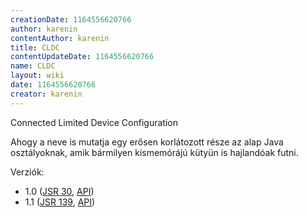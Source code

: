 ```yaml
---
creationDate: 1164556620766 
author: karenin 
contentAuthor: karenin 
title: CLDC 
contentUpdateDate: 1164556620766 
name: CLDC 
layout: wiki 
date: 1164556620766 
creator: karenin 
---
```

Connected Limited Device Configuration

Ahogy a neve is mutatja egy erősen korlátozott része az alap Java osztályoknak, amik bármilyen kismemórájú kütyün is hajlandóak futni. 

Verziók:

*   1.0 ([JSR 30](http://www.jcp.org/en/jsr/detail?id=30), [API](http://java.sun.com/javame/reference/apis/jsr030/))
*   1.1 ([JSR 139](http://www.jcp.org/en/jsr/detail?id=30), [API](http://java.sun.com/javame/reference/apis/jsr139/))
